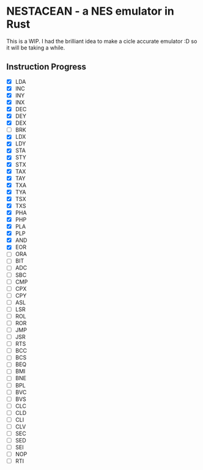 # NESTACEAN - a NES emulator in Rust

This is a WIP. I had the brilliant idea to make a cicle accurate emulator :D so it will be taking a while.

## Instruction Progress

- [x] LDA
- [x] INC 
- [x] INY
- [x] INX
- [x] DEC
- [x] DEY
- [x] DEX
- [ ] BRK
- [x] LDX
- [x] LDY
- [x] STA
- [x] STY
- [x] STX
- [x] TAX
- [x] TAY
- [x] TXA
- [x] TYA
- [x] TSX
- [x] TXS
- [x] PHA
- [x] PHP
- [x] PLA
- [x] PLP
- [x] AND
- [x] EOR 
- [ ] ORA
- [ ] BIT 
- [ ] ADC
- [ ] SBC
- [ ] CMP
- [ ] CPX
- [ ] CPY
- [ ] ASL
- [ ] LSR
- [ ] ROL
- [ ] ROR
- [ ] JMP
- [ ] JSR
- [ ] RTS
- [ ] BCC
- [ ] BCS
- [ ] BEQ
- [ ] BMI
- [ ] BNE
- [ ] BPL
- [ ] BVC
- [ ] BVS
- [ ] CLC
- [ ] CLD
- [ ] CLI
- [ ] CLV
- [ ] SEC
- [ ] SED
- [ ] SEI
- [ ] NOP
- [ ] RTI
